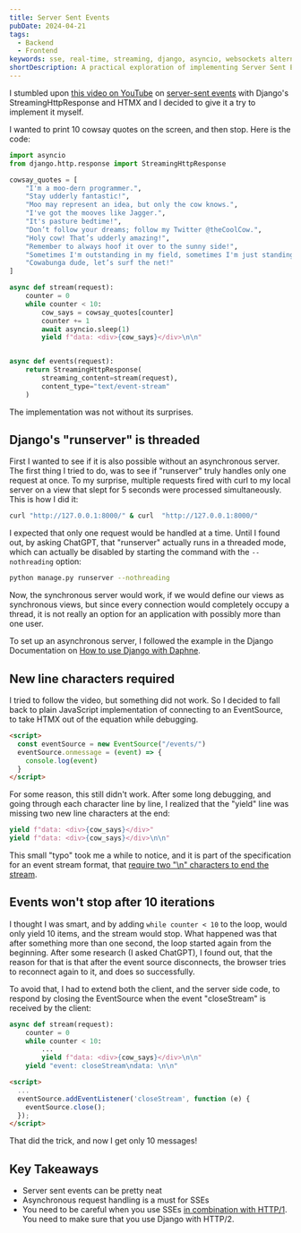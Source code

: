 ```yaml
---
title: Server Sent Events
pubDate: 2024-04-21
tags:
  - Backend
  - Frontend
keywords: sse, real-time, streaming, django, asyncio, websockets alternative
shortDescription: A practical exploration of implementing Server Sent Events in Django, including challenges with async servers, event stream formatting, and connection handling.
---
```



I stumbled upon [this video on YouTube](https://youtu.be/MziqE_2Euss?si=6VKstGB2EXUqSEyu) on [server-sent events](https://developer.mozilla.org/en-US/docs/Web/API/Server-sent_events)
with Django's StreamingHttpResponse and HTMX and I decided to give it a try to implement it myself.

I wanted to print 10 cowsay quotes on the screen, and then stop. Here is the code:

```python
import asyncio
from django.http.response import StreamingHttpResponse

cowsay_quotes = [
    "I'm a moo-dern programmer.",
    "Stay udderly fantastic!",
    "Moo may represent an idea, but only the cow knows.",
    "I've got the mooves like Jagger.",
    "It's pasture bedtime!",
    "Don’t follow your dreams; follow my Twitter @theCoolCow.",
    "Holy cow! That’s udderly amazing!",
    "Remember to always hoof it over to the sunny side!",
    "Sometimes I'm outstanding in my field, sometimes I'm just standing.",
    "Cowabunga dude, let’s surf the net!"
]

async def stream(request):
    counter = 0
    while counter < 10:
        cow_says = cowsay_quotes[counter]
        counter += 1
        await asyncio.sleep(1)
        yield f"data: <div>{cow_says}</div>\n\n"


async def events(request):
    return StreamingHttpResponse(
        streaming_content=stream(request),
        content_type="text/event-stream"
    )
```

The implementation was not without its surprises.

## Django's "runserver" is threaded

First I wanted to see if it is also possible without an asynchronous server.
The first thing I tried to do, was to see if "runserver" truly handles only one request at once.
To my surprise, multiple requests fired with curl to my local server on a view that slept for 5 seconds were processed simultaneously.
This is how I did it:

```bash
curl "http://127.0.0.1:8000/" & curl  "http://127.0.0.1:8000/"
```

I expected that only one request would be handled at a time.
Until I found out, by asking ChatGPT, that "runserver" actually runs in a threaded mode, which can actually be disabled by starting the command with the `--nothreading` option:

```bash
python manage.py runserver --nothreading
```

Now, the synchronous server would work, if we would define our views as synchronous views, but since every connection would completely occupy a thread, it is not really an option for an application with possibly more than one user.

To set up an asynchronous server, I followed the example in the Django Documentation on [How to use Django with Daphne](https://docs.djangoproject.com/en/5.0/howto/deployment/asgi/daphne/).

## New line characters required

I tried to follow the video, but something did not work.
So I decided to fall back to plain JavaScript implementation of connecting to an EventSource, to take HTMX out of the equation while debugging.

```html
<script>
  const eventSource = new EventSource("/events/")
  eventSource.onmessage = (event) => {
    console.log(event)
  }
</script>
```

For some reason, this still didn't work.
After some long debugging, and going through each character line by line, I realized that the "yield" line was missing two new line characters at the end:

```python
yield f"data: <div>{cow_says}</div>"
yield f"data: <div>{cow_says}</div>\n\n"
```

This small "typo" took me a while to notice, and it is part of the specification for an event stream format, that [require two "\n" characters to end the stream](https://web.dev/articles/eventsource-basics#event_stream_format).

## Events won't stop after 10 iterations

I thought I was smart, and by adding `while counter < 10` to the loop, would only yield 10 items, and the stream would stop.
What happened was that after something more than one second, the loop started again from the beginning.
After some research (I asked ChatGPT), I found out, that the reason for that is that after the event source disconnects, the browser tries to reconnect again to it, and does so successfully.

To avoid that, I had to extend both the client, and the server side code, to respond by closing the EventSource when the event "closeStream" is received by the client:

```python
async def stream(request):
    counter = 0
    while counter < 10:
        ...
        yield f"data: <div>{cow_says}</div>\n\n"
    yield "event: closeStream\ndata: \n\n"
```

```html
<script>
  ...
  eventSource.addEventListener('closeStream', function (e) {
    eventSource.close();
  });
</script>
```

That did the trick, and now I get only 10 messages!

## Key Takeaways

* Server sent events can be pretty neat
* Asynchronous request handling is a must for SSEs
* You need to be careful when you use SSEs [in combination with HTTP/1](https://developer.mozilla.org/en-US/docs/Web/API/Server-sent_events/Using_server-sent_events#sect1).
 You need to make sure that you use Django with HTTP/2.
